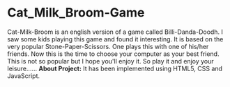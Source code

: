 # Cat_Milk_Broom-Game
Cat-Milk-Broom is an english version of a game called Billi-Danda-Doodh. I saw some kids playing this game and found it interesting. It is based on the very popular Stone-Paper-Scissors. One plays this with one of his/her friends. Now this is the time to choose your computer as your best friend. This is not so popular but I hope you'll enjoy it.  So play it and enjoy your leisure......  **About Project:**  It has been implemented using HTML5, CSS and JavaScript.
